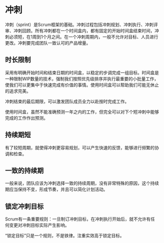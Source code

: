 # 冲刺

冲刺（sprint）是Scrum框架的基础。冲刺过程包括冲刺规划、冲刺执行、冲刺评审、冲刺回顾。所有冲刺都在一个时间盒内，都有固定的开始时间盒结束时间，冲刺必须短，在1周到1个月之间。在一个冲刺周期内，一般不允许对目标、人员进行更改。冲刺要完成团队一致认可的产品增量。

## 时长限制

采用有明确开始时间和结束日期的时间盒，以稳定的步调完成一组目标。时间盒是一种限制WIP数量的技术，强制我们按照优先级排序并执行最重要的小批量工作，使我们可以更集中于快速完成有价值的事情。使用时间盒可以帮助我们可能无休止的追求完美。

冲刺结束的最后期限，可以激发团队成员全力以赴按时完成工作。

使用时间盒，虽然不能准确预测一年之内的工作，但完全可以对下个短冲刺中能够完成的工作作出预测。

## 持续期短

有了较短周期，就使得冲刺更容易规划，可以产生快速的反馈，能够进行频繁的协调和检查。

## 一致的持续期

一般来说，团队应该为冲刺选择一致的持续周期，没有非常特殊的原因，这个持续期应当保持不变，形成节奏，并且可以简化计划活动。

## 锁定冲刺目标

Scrum有一条重要规则：一旦制订冲刺目标，在冲刺执行开始后，就不允许有任何变更对冲刺目标实际产生影响。

“锁定目标”只是一个规则，不是铁律。注重实效高于锁定目标。
